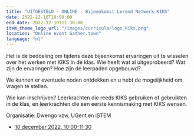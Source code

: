 ```yaml
---
title: "UITGESTELD - ONLINE - Bijeenkomst Lerend Netwerk KIKS"
date: 2022-12-10T10:00:00
end_date: 2022-12-10T11:30:00
item_theme_logo_url: "/images/curricula/logo_kiks.png"
location: "Online event Gather.town"
language: "nl"
---
```


Het is de bedoeling om tijdens deze bijeenkomst ervaringen uit te wisselen over het werken met KIKS in de klas. Wie heeft wat al uitgeprobeerd? Wat zijn de ervaringen? Hoe zijn de leerpaden opgebouwd?

We kunnen er eventuele noden ontdekken en u hebt de mogelijkheid om vragen te stellen.

Wie kan inschrijven? Leerkrachten die reeds KIKS gebruiken of gebruikten in de klas, en leerkrachten die een eerste kennismaking met KIKS wensen.

Organisatie: Dwengo vzw, UGent en iSTEM

- [10 december 2022, 10:00-11:30](https://forms.gle/dZgdc7coh4RwPWjc7)
